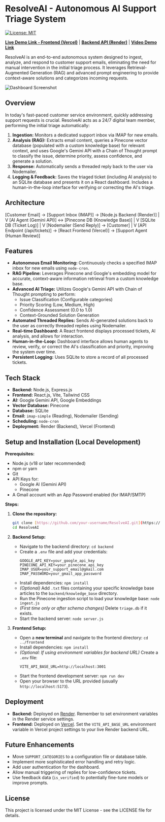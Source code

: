 # ResolveAI - Autonomous AI Support Triage System

[![License: MIT](https://img.shields.io/badge/License-MIT-yellow.svg)](https://opensource.org/licenses/MIT)

**[Live Demo Link - Frontend (Vercel)](https://resolve-ai-zs2q.vercel.app/)** | **[Backend API (Render)](https://resolveai-backend.onrender.com)** | **[Video Demo Link](YOUR_VIDEO_DEMO_URL_HERE)**

ResolveAI is an end-to-end autonomous system designed to ingest, analyze, and respond to customer support emails, eliminating the need for manual intervention in the initial triage process. It leverages Retrieval-Augmented Generation (RAG) and advanced prompt engineering to provide context-aware solutions and categorizes incoming requests.

![Dashboard Screenshot](PATH_TO_YOUR_DASHBOARD_SCREENSHOT.png) 

## Overview

In today's fast-paced customer service environment, quickly addressing support requests is crucial. ResolveAI acts as a 24/7 digital team member, performing the initial triage automatically:
1.  **Ingestion:** Monitors a dedicated support inbox via IMAP for new emails.
2.  **Analysis (RAG):** Extracts email content, queries a Pinecone vector database (populated with a custom knowledge base) for relevant context, and uses Google's Gemini API with a Chain of Thought prompt to classify the issue, determine priority, assess confidence, and generate a solution.
3.  **Response:** Automatically sends a threaded reply back to the user via Nodemailer.
4.  **Logging & Feedback:** Saves the triaged ticket (including AI analysis) to an SQLite database and presents it on a React dashboard. Includes a human-in-the-loop interface for verifying or correcting the AI's triage.

## Architecture

[Customer Email] -> [Support Inbox (IMAP)] -> [Node.js Backend (Render)] | V [AI Agent (Gemini API)] <-> [Pinecone DB (Knowledge Base)] | V [SQLite DB (Ticket Log)] | V [Nodemailer (Send Reply)] -> [Customer] | V [API Endpoint (/api/tickets)] -> [React Frontend (Vercel)] -> [Support Agent (Human Review)]


## Features

* **Autonomous Email Monitoring:** Continuously checks a specified IMAP inbox for new emails using `node-cron`.
* **RAG Pipeline:** Leverages Pinecone and Google's embedding model for accurate, context-aware information retrieval from a custom knowledge base.
* **Advanced AI Triage:** Utilizes Google's Gemini API with Chain of Thought prompting to perform:
    * Issue Classification (Configurable categories)
    * Priority Scoring (Low, Medium, High)
    * Confidence Assessment (0.0 to 1.0)
    * Context-Grounded Solution Generation
* **Automated Threaded Replies:** Sends AI-generated solutions back to the user as correctly threaded replies using Nodemailer.
* **Real-time Dashboard:** A React frontend displays processed tickets, AI analysis, and allows for interaction.
* **Human-in-the-Loop:** Dashboard interface allows human agents to review, verify, or correct the AI's classification and priority, improving the system over time.
* **Persistent Logging:** Uses SQLite to store a record of all processed tickets.

## Tech Stack

* **Backend:** Node.js, Express.js
* **Frontend:** React.js, Vite, Tailwind CSS
* **AI:** Google Gemini API, Google Embeddings
* **Vector Database:** Pinecone
* **Database:** SQLite
* **Email:** `imap-simple` (Reading), Nodemailer (Sending)
* **Scheduling:** `node-cron`
* **Deployment:** Render (Backend), Vercel (Frontend)

## Setup and Installation (Local Development)

**Prerequisites:**
* Node.js (v18 or later recommended)
* npm or yarn
* Git
* API Keys for:
    * Google AI (Gemini API)
    * Pinecone
* A Gmail account with an App Password enabled (for IMAP/SMTP)

**Steps:**

1.  **Clone the repository:**
    ```bash
    git clone [https://github.com/your-username/ResolveAI.git](https://github.com/your-username/ResolveAI.git)
    cd ResolveAI
    ```

2.  **Backend Setup:**
    * Navigate to the backend directory: `cd backend`
    * Create a `.env` file and add your credentials:
        ```dotenv
        GOOGLE_API_KEY=your_google_api_key
        PINECONE_API_KEY=your_pinecone_api_key
        IMAP_USER=your_support_email@gmail.com
        IMAP_PASSWORD=your_gmail_app_password
        ```
    * Install dependencies: `npm install`
    * *(Optional)* Add `.txt` files containing your specific knowledge base articles to the `backend/knowledge_base` directory.
    * Run the Pinecone ingestion script to load your knowledge base: `node ingest.js`
    * *(First time only or after schema changes)* Delete `triage.db` if it exists.
    * Start the backend server: `node server.js`

3.  **Frontend Setup:**
    * Open a **new terminal** and navigate to the frontend directory: `cd ../frontend`
    * Install dependencies: `npm install`
    * *(Optional: If using environment variables for backend URL)* Create a `.env` file:
        ```dotenv
        VITE_API_BASE_URL=http://localhost:3001
        ```
    * Start the frontend development server: `npm run dev`
    * Open your browser to the URL provided (usually `http://localhost:5173`).

## Deployment

* **Backend:** Deployed on [Render](https://resolveai-backend.onrender.com). Remember to set environment variables in the Render service settings.
* **Frontend:** Deployed on [Vercel](https://resolve-ai-zs2q.vercel.app/). Set the `VITE_API_BASE_URL` environment variable in Vercel project settings to your live Render backend URL.

## Future Enhancements

* Move `SUPPORT_CATEGORIES` to a configuration file or database table.
* Implement more sophisticated error handling and retry logic.
* Add user authentication for the dashboard.
* Allow manual triggering of replies for low-confidence tickets.
* Use feedback data (`is_verified`) to potentially fine-tune models or improve prompts.

## License

This project is licensed under the MIT License - see the LICENSE file for details.
